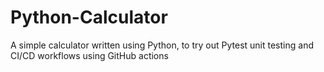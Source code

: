 # Python-Calculator
A simple calculator written using Python, to try out Pytest unit testing and CI/CD workflows using GitHub actions 
